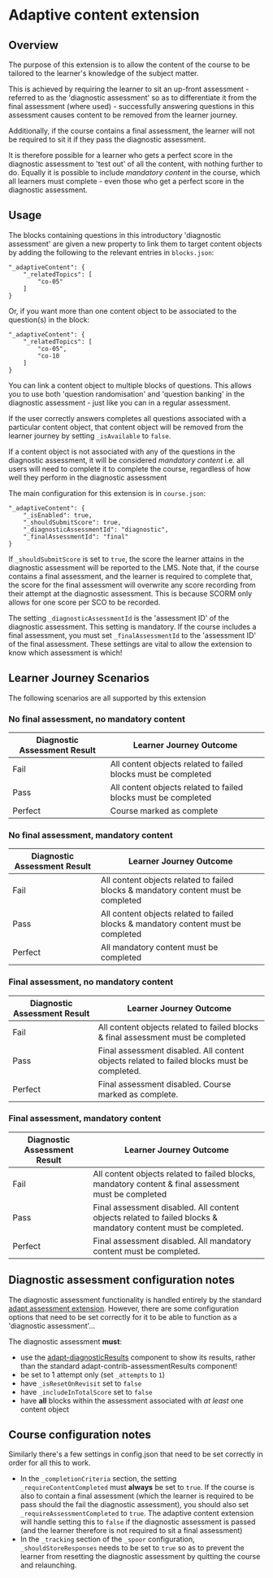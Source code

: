 # Adaptive content extension

## Overview
The purpose of this extension is to allow the content of the course to be tailored to the learner's knowledge of the subject matter.

This is achieved by requiring the learner to sit an up-front assessment - referred to as the 'diagnostic assessment' so as to differentiate it from the final assessment (where used) - successfully answering questions in this assessment causes content to be removed from the learner journey.

Additionally, if the course contains a final assessment, the learner will not be required to sit it if they pass the diagnostic assessment.

It is therefore possible for a learner who gets a perfect score in the diagnostic assessment to 'test out' of all the content, with nothing further to do. Equally it is possible to include _mandatory content_ in the course, which all learners must complete - even those who get a perfect score in the diagnostic assessment.

## Usage

The blocks containing questions in this introductory 'diagnostic assessment' are given a new property to link them to target content objects by adding the following to the relevant entries in `blocks.json`:
```
"_adaptiveContent": {
    "_relatedTopics": [
        "co-05"
    ]
}
```
Or, if you want more than one content object to be associated to the question(s) in the block:
```
"_adaptiveContent": {
    "_relatedTopics": [
        "co-05",
        "co-10
    ]
}
```
You can link a content object to multiple blocks of questions. This allows you to use both 'question randomisation' and 'question banking' in the diagnostic assessment - just like you can in a regular assessment.

If the user correctly answers completes all questions associated with a particular content object, that content object will be removed from the learner journey by setting `_isAvailable` to `false`.

If a content object is not associated with any of the questions in the diagnostic assessment, it will be considered _mandatory content_ i.e. all users will need to complete it to complete the course, regardless of how well they perform in the diagnostic assessment

The main configuration for this extension is in `course.json`:
```
"_adaptiveContent": {
    "_isEnabled": true,
    "_shouldSubmitScore": true,
    "_diagnosticAssessmentId": "diagnostic",
    "_finalAssessmentId": "final"
}
```
If `_shouldSubmitScore` is set to `true`, the score the learner attains in the diagnostic assessment will be reported to the LMS. Note that, if the course contains a final assessment, and the learner is required to complete that, the score for the final assessment will overwrite any score recording from their attempt at the diagnostic assessment. This is because SCORM only allows for one score per SCO to be recorded.

The setting `_diagnosticAssessmentId` is the 'assessment ID' of the diagnostic assessment. This setting is mandatory. If the course includes a final assessment, you must set `_finalAssessmentId` to the 'assessment ID' of the final assessment. These settings are vital to allow the extension to know which assessment is which!

## Learner Journey Scenarios

The following scenarios are all supported by this extension

### No final assessment, no mandatory content

|Diagnostic Assessment Result|Learner Journey Outcome|
|------|------|
|Fail|All content objects related to failed blocks must be completed|
|Pass|All content objects related to failed blocks must be completed|
|Perfect|Course marked as complete|

### No final assessment,  mandatory content

|Diagnostic Assessment Result|Learner Journey Outcome|
|------|------|
|Fail|All content objects related to failed blocks & mandatory content must be completed|
|Pass|All content objects related to failed blocks & mandatory content must be completed|
|Perfect|All mandatory content must be completed|

### Final assessment, no mandatory content

|Diagnostic Assessment Result|Learner Journey Outcome|
|------|------|
|Fail|All content objects related to failed blocks & final assessment must be completed|
|Pass|Final assessment disabled. All content objects related to failed blocks must be completed.|
|Perfect|Final assessment disabled. Course marked as complete.|

### Final assessment, mandatory content

|Diagnostic Assessment Result|Learner Journey Outcome|
|------|------|
|Fail|All content objects related to failed blocks, mandatory content & final assessment must be completed|
|Pass|Final assessment disabled. All content objects related to failed blocks & mandatory content must be completed.|
|Perfect|Final assessment disabled. All mandatory content must be completed.|

## Diagnostic assessment configuration notes
The diagnostic assessment functionality is handled entirely by the standard [adapt assessment extension](https://github.com/adaptlearning/adapt-contrib-assessment). However, there are some configuration options that need to be set correctly for it to be able to function as a 'diagnostic assessment'...

The diagnostic assessment **must**:
* use the [adapt-diagnosticResults](https://github.com/cgkineo/adapt-diagnosticResults) component to show its results, rather than the standard adapt-contrib-assessmentResults component!
* be set to 1 attempt only (set `_attempts` to `1`)
* have `_isResetOnRevisit` set to `false`
* have `_includeInTotalScore` set to `false`
* have **all** blocks within the assessment associated with _at least_ one content object

## Course configuration notes
Similarly there's a few settings in config.json that need to be set correctly in order for all this to work.
* In the `_completionCriteria` section, the setting `_requireContentCompleted` must **always** be set to `true`. If the course is also to contain a final assessment (which the learner is required to be pass should the fail the diagnostic assessment), you should also set `_requireAssessmentCompleted` to `true`. The adaptive content extension will handle setting this to `false` if the diagnostic assessment is passed (and the learner therefore is not required to sit a final assessment)
* In the `_tracking` section of the `_spoor` configuration, `_shouldStoreResponses` needs to be set to `true` so as to prevent the learner from resetting the diagnostic assessment by quitting the course and relaunching.
